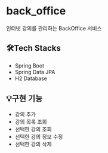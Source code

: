 # back_office
인터넷 강의를 관리하는 BackOffice 서비스

## 🛠️Tech Stacks
* Spring Boot
* Spring Data JPA
* H2 Database<br>

## 💡구현 기능
* 강의 추가 
* 강의 목록 조회
* 선택한 강의 조회
* 선택한 강의 정보 수정
* 선택한 강의 삭제
